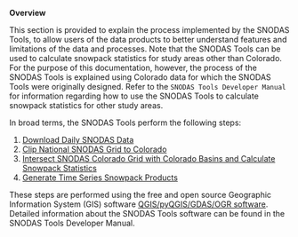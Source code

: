 **Overview**

This section is provided to explain the process implemented by the SNODAS Tools,
to allow users of the data products to better understand features and limitations of the data and processes.
Note that the SNODAS Tools can be used to calculate snowpack statistics for study areas other than Colorado. For 
the purpose of this documentation, however, the process of the SNODAS Tools is explained using Colorado data 
for which the SNODAS Tools were originally designed. Refer to the `SNODAS Tools Developer Manual`
for information regarding how to use the SNODAS Tools to calculate snowpack statistics for other study areas. 

In broad terms, the SNODAS Tools perform the following steps:

1. [Download Daily SNODAS Data](processing-steps.md#download-snodas-data)
2. [Clip National SNODAS Grid to Colorado](processing-steps.md#clip-national-snodas-grid-to-colorado)
3. [Intersect SNODAS Colorado Grid with Colorado Basins and Calculate Snowpack Statistics](processing-steps.md#intersect-snodas-colorado-grid-with-colorado-basins-and-calculate-statistics)
4. [Generate Time Series Snowpack Products](processing-steps.md#generate-time-series-snowpack-products)

These steps are performed using the free and open source Geographic Information System (GIS) software [QGIS/pyQGIS/GDAS/OGR software](http://www.qgis.org/en/site/).
Detailed information about the SNODAS Tools software can be found in the SNODAS Tools Developer Manual.



